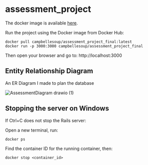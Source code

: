 # assessment_project
The docker image is available [here](https://hub.docker.com/r/campbellesoup/assessment_project_final).

Run the project using the Docker image from Docker Hub: 
```
docker pull campbellesoup/assessment_project_final:latest
docker run -p 3000:3000 campbellesoup/assessment_project_final
```
Then open your browser and go to:  http://localhost:3000

## Entity Relationship Diagram
An ER Diagram I made to plan the database  

![AssessmentDiagram drawio (1)](https://github.com/user-attachments/assets/aa756e35-fdec-4865-9f81-ff7a448f65bb)

## Stopping the server on Windows
If Ctrl+C does not stop the Rails server:

Open a new terminal, run:

```
docker ps
```
Find the container ID for the running container, then:
```
docker stop <container_id>
```

